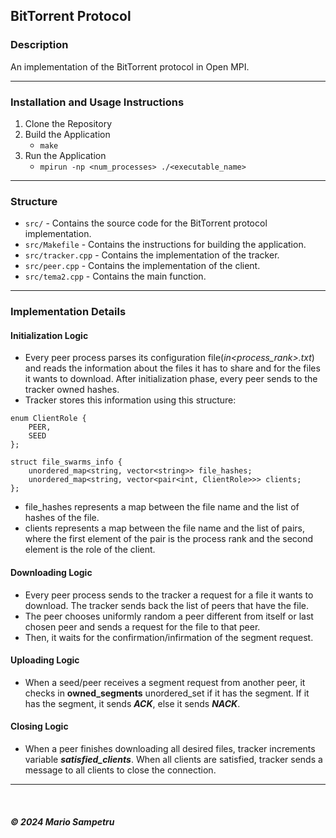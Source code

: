 ## BitTorrent Protocol

### Description
An implementation of the BitTorrent protocol in Open MPI.

---

### Installation and Usage Instructions
1. Clone the Repository
2. Build the Application
	- `make`
3. Run the Application
    - `mpirun -np <num_processes> ./<executable_name>`

---

### Structure
- `src/` - Contains the source code for the BitTorrent protocol implementation.
- `src/Makefile` - Contains the instructions for building the application.
- `src/tracker.cpp` - Contains the implementation of the tracker.
- `src/peer.cpp` - Contains the implementation of the client.
- `src/tema2.cpp` - Contains the main function.

---

### Implementation Details

#### Initialization Logic
- Every peer process parses its configuration file(*in<process_rank>.txt*) and reads the information about the files it has to share and for the files it wants to download. After initialization phase, every peer sends to the tracker owned hashes.
- Tracker stores this information using this structure:

```
enum ClientRole {
	PEER,
	SEED
};

struct file_swarms_info {
	unordered_map<string, vector<string>> file_hashes;
    unordered_map<string, vector<pair<int, ClientRole>>> clients;
};
```
- file_hashes represents a map between the file name and the list of hashes of the file.
- clients represents a map between the file name and the list of pairs, where the first element of the pair is the process rank and the second element is the role of the client.

#### Downloading Logic
- Every peer process sends to the tracker a request for a file it wants to download. The tracker sends back the list of peers that have the file.
- The peer chooses uniformly random a peer different from itself or last chosen peer and sends a request for the file to that peer.
- Then, it waits for the confirmation/infirmation of the segment request.

#### Uploading Logic
- When a seed/peer receives a segment request from another peer, it checks in **owned_segments** unordered_set if it has the segment. If it has the segment, it sends ***ACK***, else it sends ***NACK***.

#### Closing Logic
- When a peer finishes downloading all desired files, tracker increments variable ***satisfied_clients***. When all clients are satisfied, tracker sends a message to all clients to close the connection.

---

<br>

<h5> &copy; 2024 Mario Sampetru</h5>
